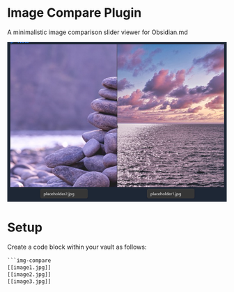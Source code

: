 # Image Compare Plugin
A minimalistic image comparison slider viewer for Obsidian.md

![](/images/preview.png)

# Setup
Create a code block within your vault as follows:
```
```img-compare
[[image1.jpg]]
[[image2.jpg]]
[[image3.jpg]]
```
